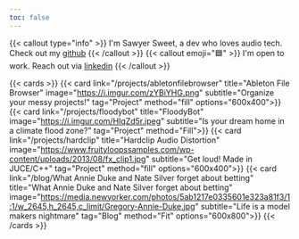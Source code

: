 ```yaml
---
toc: false
---
```


{{< callout type="info" >}}
  I'm Sawyer Sweet, a dev who loves audio tech. Check out my [github](http://www.github.com/martin473)
{{< /callout >}}
{{< callout emoji="🟦" >}}
  I'm open to work. Reach out via [linkedin](http://www.linkedin.com/in/sawyersweet)
{{< /callout >}}

{{< cards >}}
  {{< card link="/projects/abletonfilebrowser" title="Ableton File Browser" image="https://i.imgur.com/zYBiYHG.png" subtitle="Organize your messy projects!" tag="Project" method="fill" options="600x400">}}
  {{< card link="/projects/floodybot" title="FloodyBot" image="https://i.imgur.com/HIqZd5r.jpeg" subtitle="Is your dream home in a climate flood zone?" tag="Project" method="Fill">}}
  {{< card link="/projects/hardclip" title="Hardclip Audio Distortion" image="https://www.fruityloopssamples.com/wp-content/uploads/2013/08/fx_clip1.jpg" subtitle="Get loud! Made in JUCE/C++" tag="Project" method="fill" options="600x400">}}
  {{< card link="/blog/What Annie Duke and Nate Silver forget about betting" title="What Annie Duke and Nate Silver forget about betting" image="https://media.newyorker.com/photos/5ab1217e0335601e323a81f3/1:1/w_2645,h_2645,c_limit/Gregory-Annie-Duke.jpg" subtitle="Life is a model makers nightmare" tag="Blog" method="Fit" options="600x800">}}
{{< /cards >}}